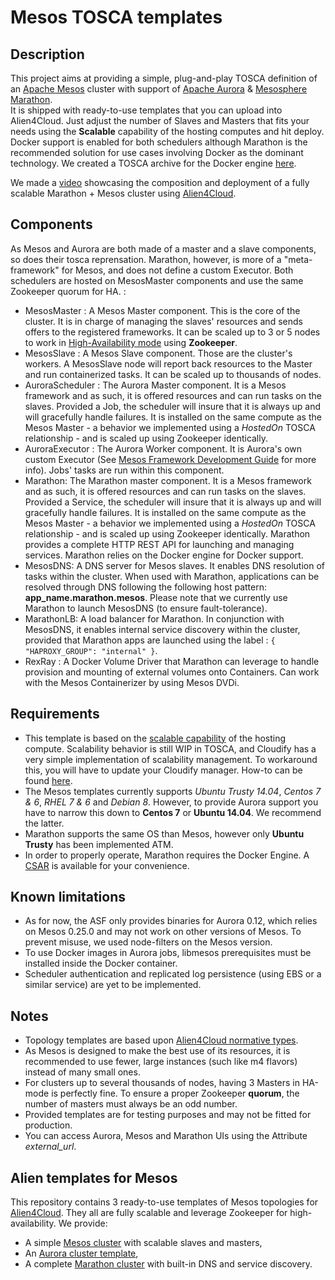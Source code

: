 # Mesos TOSCA templates

## Description

This project aims at providing a simple, plug-and-play TOSCA definition of an [Apache Mesos](http://mesos.apache.org) cluster with support of [Apache Aurora](http://aurora.apache.org) & [Mesosphere Marathon](https://mesosphere.github.io/marathon).  
It is shipped with ready-to-use templates that you can upload into Alien4Cloud. Just adjust the number of Slaves and Masters that fits your needs using the **Scalable** capability of the hosting computes and hit deploy.
Docker support is enabled for both schedulers although Marathon is the recommended solution for use cases involving Docker as the dominant technology. We created a TOSCA archive for the Docker engine [here](https://github.com/alien4cloud/samples/tree/master/docker-engine).

We made a [video](https://www.youtube.com/watch?v=IoOzf7wwCnM) showcasing the composition and deployment of a fully scalable Marathon + Mesos cluster using [Alien4Cloud](http://alien4cloud.github.io).

## Components

As Mesos and Aurora are both made of a master and a slave components, so does their tosca reprensation. Marathon, however, is more of a "meta-framework" for Mesos, and does not define a custom Executor.
Both schedulers are hosted on MesosMaster components and use the same Zookeeper quorum for HA. :

- MesosMaster : A Mesos Master component. This is the core of the cluster. It is in charge of managing the slaves' resources and sends offers to the registered frameworks.
It can be scaled up to 3 or 5 nodes to work in [High-Availability mode](http://mesos.apache.org/documentation/latest/high-availability/) using **Zookeeper**.
- MesosSlave : A Mesos Slave component. Those are the cluster's workers. A MesosSlave node will report back resources to the Master and run containerized tasks. It can be scaled up to thousands of nodes.
- AuroraScheduler : The Aurora Master component. It is a Mesos framework and as such, it is offered resources and can run tasks on the slaves. Provided a Job, the scheduler will insure
that it is always up and will gracefully handle failures. It is installed on the same compute as the Mesos Master - a behavior we implemented using a _HostedOn_ TOSCA relationship - and is scaled up using Zookeeper identically.
- AuroraExecutor : The Aurora Worker component. It is Aurora's own custom Executor (See [Mesos Framework Development Guide](http://mesos.apache.org/documentation/latest/app-framework-development-guide/) for more info).
Jobs' tasks are run within this component.
- Marathon: The Marathon master component. It is a Mesos framework and as such, it is offered resources and can run tasks on the slaves. Provided a Service, the scheduler will insure
that it is always up and will gracefully handle failures. It is installed on the same compute as the Mesos Master - a behavior we implemented using a _HostedOn_ TOSCA relationship - and is scaled up using Zookeeper identically.
Marathon provides a complete HTTP REST API for launching and managing services. Marathon relies on the Docker engine for Docker support.
- MesosDNS: A DNS server for Mesos slaves. It enables DNS resolution of tasks within the cluster. When used with Marathon, applications can be resolved through DNS following the following host pattern:  **app_name.marathon.mesos**. Please note that we currently use Marathon to launch MesosDNS (to ensure fault-tolerance).
- MarathonLB: A load balancer for Marathon. In conjunction with MesosDNS, it enables internal service discovery within the cluster, provided that Marathon apps are launched using the label : `{ "HAPROXY_GROUP": "internal" }`.
- RexRay : A Docker Volume Driver that Marathon can leverage to handle provision and mounting of external volumes onto Containers. Can work with the Mesos Containerizer by using Mesos DVDi.

## Requirements

- This template is based on the [scalable capability](http://docs.oasis-open.org/tosca/TOSCA-Simple-Profile-YAML/v1.0/csprd01/TOSCA-Simple-Profile-YAML-v1.0-csprd01.html#_Toc430015753)
of the hosting compute. Scalability behavior is still WIP in TOSCA, and Cloudify has a very simple implementation of scalability management.
To workaround this, you will have to update your Cloudify manager. How-to can be found [here](http://alien4cloud.github.io/#/documentation/1.1.0/orchestrators/cloudify3_driver/index.html).
- The Mesos templates currently supports *Ubuntu Trusty 14.04*, *Centos 7 & 6*, *RHEL 7 & 6* and _Debian 8_. However, to provide Aurora support you have to narrow this down to **Centos 7** or **Ubuntu 14.04**.
We recommend the latter.
- Marathon supports the same OS than Mesos, however only **Ubuntu Trusty** has been implemented ATM.
- In order to properly operate, Marathon requires the Docker Engine. A [CSAR](https://github.com/alien4cloud/samples/tree/master/docker-engine) is available for your convenience.

## Known limitations

- As for now, the ASF only provides binaries for Aurora 0.12, which relies on Mesos 0.25.0 and may not work on other versions of Mesos.
To prevent misuse, we used node-filters on the Mesos version.
- To use Docker images in Aurora jobs, libmesos prerequisites must be installed inside the Docker container.
- Scheduler authentication and replicated log persistence (using EBS or a similar service) are yet to be implemented.

## Notes

- Topology templates are based upon [Alien4Cloud normative types](https://github.com/alien4cloud/tosca-normative-types/blob/master/normative-types.yml).
- As Mesos is designed to make the best use of its resources, it is recommended to use fewer, large instances (such like m4 flavors) instead of many small ones.
- For clusters up to several thousands of nodes, having 3 Masters in HA-mode is perfectly fine. To ensure a proper Zookeeper **quorum**, the number of masters must always be an odd number.
- Provided templates are for testing purposes and may not be fitted for production.
- You can access Aurora, Mesos and Marathon UIs using the Attribute *external_url*.

## Alien templates for Mesos

This repository contains 3 ready-to-use templates of Mesos topologies for [Alien4Cloud](http://alien4cloud.github.io).
They all are fully scalable and leverage Zookeeper for high-availability. We provide:
 - A simple [Mesos cluster](topology-mesos/mesos-ha-template.yml) with scalable slaves and masters,
 - An [Aurora cluster template](topology-aurora/aurora-template.yml),
 - A complete [Marathon cluster](topology-marathon/marathon-template) with built-in DNS and service discovery.
